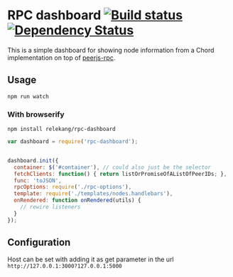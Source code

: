 # RPC dashboard [![Build status](https://ci.frigg.io/relekang/rpc-dashboard.svg)](https://ci.frigg.io/relekang/rpc-dashboard/last/) [![Dependency Status](https://david-dm.org/relekang/rpc-dashboard.svg)](https://david-dm.org/relekang/rpc-dashboard)

This is a simple dashboard for showing node information from a Chord
implementation on top of [peerjs-rpc](https://github.com/relekang/peerjs-rpc).

## Usage
```
npm run watch
```

### With browserify
```
npm install relekang/rpc-dashboard
```

```javascript
var dashboard = require('rpc-dashboard');


dashboard.init({
  container: $('#container'), // could also just be the selector
  fetchClients: function() { return listOrPromiseOfAListOfPeerIDs; },
  func: 'toJSON',
  rpcOptions: require('./rpc-options'),
  template: require('./templates/nodes.handlebars'),
  onRendered: function onRendered(utils) {
    // rewire listeners
  }
});

```

## Configuration
Host can be set with adding it as get parameter in the url
`http://127.0.0.1:3000?127.0.0.1:5000`
